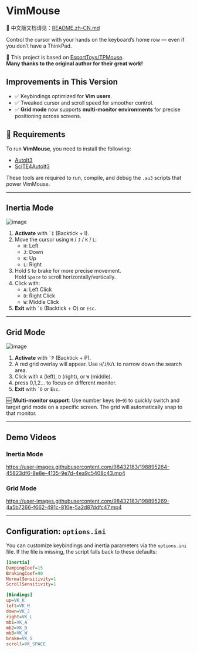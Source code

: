 # VimMouse
📖 中文版文档请见：[README.zh-CN.md](./README.zh-CN.md)

Control the cursor with your hands on the keyboard’s home row — even if you don’t have a ThinkPad.

🎯 This project is based on [EsportToys/TPMouse](https://github.com/EsportToys/TPMouse.git).  
**Many thanks to the original author for their great work!**

## Improvements in This Version

- ✅ Keybindings optimized for **Vim users**.
- ✅ Tweaked cursor and scroll speed for smoother control.
- ✅ **Grid mode** now supports **multi-monitor environments** for precise positioning across screens.

## 🔧 Requirements

To run **VimMouse**, you need to install the following:

- [AutoIt3](https://www.autoitscript.com/site/autoit/downloads/)
- [SciTE4AutoIt3](https://www.autoitscript.com/site/autoit-script-editor/downloads/)

These tools are required to run, compile, and debug the `.au3` scripts that power VimMouse.


---

## Inertia Mode

![image](https://user-images.githubusercontent.com/98432183/197381484-b4e669f0-c5bd-42af-a469-f21f5191a6a3.png)

1. **Activate** with <code>\`I</code> (Backtick + I).
2. Move the cursor using `H` / `J` / `K` / `L`:
   - `H`: Left
   - `J`: Down
   - `K`: Up
   - `L`: Right
3. Hold `S` to brake for more precise movement.  
   Hold `Space` to scroll horizontally/vertically.
4. Click with:
   - `A`: Left Click
   - `D`: Right Click
   - `W`: Middle Click
5. **Exit** with <code>\`O</code> (Backtick + O) or `Esc`.

---

## Grid Mode

![image](https://user-images.githubusercontent.com/98432183/197323322-09607efb-c940-4add-95e8-660c94c18306.png)

1. **Activate** with <code>\`P</code> (Backtick + P).
2. A red grid overlay will appear. Use `H`/`J`/`K`/`L` to narrow down the search area.
3. Click with `A` (left), `D` (right), or `W` (middle).
4. press 0,1,2... to focus on different monitor.
5. **Exit** with <code>\`O</code> or `Esc`.

🆕 **Multi-monitor support**: Use number keys (`0`–`9`) to quickly switch and target grid mode on a specific screen. The grid will automatically snap to that monitor.

---

## Demo Videos

### Inertia Mode

https://user-images.githubusercontent.com/98432183/198895264-45823df6-8e8e-4135-9e7d-4ea9c5408c43.mp4

### Grid Mode

https://user-images.githubusercontent.com/98432183/198895269-4a5b7266-f662-491c-810e-5a2d87ddfc47.mp4

---

## Configuration: `options.ini`

You can customize keybindings and inertia parameters via the `options.ini` file. If the file is missing, the script falls back to these defaults:

```ini
[Inertia]
DampingCoef=15
BrakingCoef=90
NormalSensitivity=1
ScrollSensitivity=1

[Bindings]
up=VK_K
left=VK_H
down=VK_J
right=VK_L
mb1=VK_A
mb2=VK_D
mb3=VK_W
brake=VK_S
scroll=VK_SPACE

